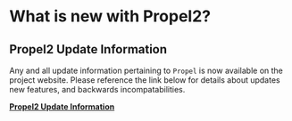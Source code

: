 # What is new with Propel2?

## Propel2 Update Information

Any and all update information pertaining to `Propel` is now available on the
project website. Please reference the link below for details about updates
new features, and backwards incompatabilities.

[**Propel2 Update Information**](http://propelorm.org/documentation/whats-new.html)
